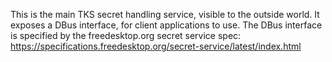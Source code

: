 
This is the main TKS secret handling service, visible to the outside world.
It exposes a DBus interface, for client applications to use.
The DBus interface is specified by the freedesktop.org secret service spec:
https://specifications.freedesktop.org/secret-service/latest/index.html


